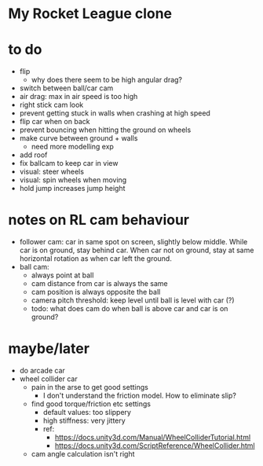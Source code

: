 # My Rocket League clone

# to do
- flip
    - why does there seem to be high angular drag?
- switch between ball/car cam
- air drag: max in air speed is too high
- right stick cam look
- prevent getting stuck in walls when crashing at high speed
- flip car when on back
- prevent bouncing when hitting the ground on wheels
- make curve between ground + walls
  - need more modelling exp
- add roof
- fix ballcam to keep car in view
- visual: steer wheels
- visual: spin wheels when moving
- hold jump increases jump height

# notes on RL cam behaviour
- follower cam: car in same spot on screen, slightly below middle.
  While car is on ground, stay behind car. When car not on ground, stay
  at same horizontal rotation as when car left the ground.
- ball cam:
  - always point at ball
  - cam distance from car is always the same
  - cam position is always opposite the ball
  - camera pitch threshold: keep level until ball is level with car (?)
  - todo: what does cam do when ball is above car and car is on ground?

# maybe/later
- do arcade car
- wheel collider car
  - pain in the arse to get good settings
    - I don't understand the friction model. How to eliminate slip?
  - find good torque/friction etc settings
    - default values: too slippery
    - high stiffness: very jittery
    - ref:
      - https://docs.unity3d.com/Manual/WheelColliderTutorial.html
      - https://docs.unity3d.com/ScriptReference/WheelCollider.html
  - cam angle calculation isn't right
